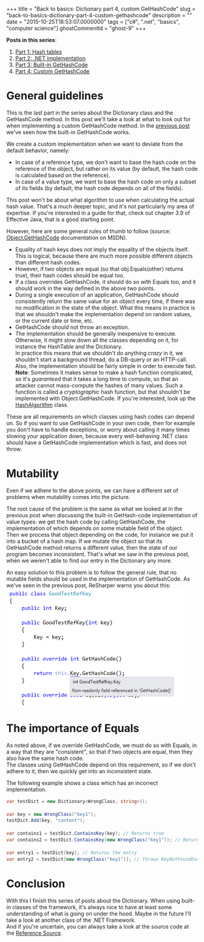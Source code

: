 +++
title = "Back to basics: Dictionary part 4, custom GetHashCode"
slug = "back-to-basics-dictionary-part-4-custom-gethashcode"
description = ""
date = "2015-10-25T18:53:07.0000000"
tags = ["c#", ".net", "basics", "computer science"]
ghostCommentId = "ghost-9"
+++

**Posts in this series**:

1. [Part 1: Hash tables](/back-to-basics-dictionary-part-1)
2. [Part 2: .NET implementation](/back-to-basics-dictionary-part-2-net-implementation)
3. [Part 3: Built-in GetHashCode](/back-to-basics-dictionary-part-3-built-in-gethashcode)
4. [Part 4: Custom GetHashCode](/back-to-basics-dictionary-part-4-custom-gethashcode)

# General guidelines

This is the last part in the series about the Dictionary class and the GetHashCode method. In this post we'll take a look at what to look out for when implementing a custom GetHashCode method. In the [previous post](/back-to-basics-dictionary-part-3-built-in-gethashcode/) we've seen how the built-in GetHashCode works.

We create a custom implementation when we want to deviate from the default behavior, namely:

 - In case of a reference type, we don't want to base the hash code on the reference of the object, but rather on its value (by default, the hash code is calculated based on the reference).
 - In case of a value type, we want to base the hash code on only a subset of its fields (by default, the hash code depends on all of the fields).

This post won't be about what algorithm to use when calculating the actual hash value. That's a much deeper topic, and it's not particularly my area of expertise. If you're interested in a guide for that, check out chapter 3.9 of Effective Java, that is a good starting point.

However, here are some general rules of thumb to follow (source: [Object.GetHashCode](https://msdn.microsoft.com/en-us/library/system.object.gethashcode(v=vs.110).aspx) documentation on MSDN).

 - Equality of hash keys does not imply the equality of the objects itself. This is logical, because there are much more possible different objects than different hash codes.
 - However, if two objects are equal (so that obj.Equals(other) returns true), their hash codes should be equal too.
 - If a class overrides GetHashCode, it should do so with Equals too, and it should work in the way defined in the above two points.
 - During a single execution of an application, GetHashCode should consistently return the same value for an object every time, if there was no modification in the state of the object. What this means in practice is that we shouldn't make the implementation depend on random values, or the current date or time, etc.
 - GetHashCode should not throw an exception.
 - The implementation should be generally inexpensive to execute. Otherwise, it might slow down all the classes depending on it, for instance the HashTable and the Dictionary.  
In practice this means that we shouldn't do anything *crazy* in it, we shouldn't start a background thread, do a DB-query or an HTTP-call. Also, the implementation should be fairly simple in order to execute fast.  
**Note**: Sometimes it makes sense to make a hash function complicated, so it's *guaranteed* that it takes a long time to compute, so that an attacker cannot mass-compute the hashes of many values. Such a function is called a *cryptographic* hash function, but that shouldn't be implemented with Object.GetHashCode. If you're interested, look up the [HashAlgorithm](https://msdn.microsoft.com/en-us/library/system.security.cryptography.hashalgorithm(v=vs.110).aspx) class.

These are all requirements on which classes using hash codes can depend on. So if you want to use GetHashCode in your own code, then for example you don't have to handle exceptions, or worry about calling it many times slowing your application down, because every well-behaving .NET class should have a GetHashCode implementation which is fast, and does not throw.

# Mutability

Even if we adhere to the above points, we can have a different set of problems when mutability comes into the picture.

The root cause of the problem is the same as what we looked at in the previous post when discussing the built-in GetHash-code implementation of value types: we get the hash code by calling GetHashCode, the implementation of which depends on some mutable field of the object.  
Then we process that object depending on the code, for instance we put it into a bucket of a hash map.
If we mutate the object so that its GetHashCode method returns a different value, then the state of our program becomes inconsistent. That's what we saw in the previous post, when we weren't able to find our entry in the Dictionary any more.

An easy solution to this problem is to follow the general rule, that no mutable fields should be used in the implementation of GetHashCode. As we've seen in the previous post, ReSharper warns you about this:
![Visual Studio warning us about using a mutable field in GetHashCode](/images/2015/08/vs-warning.png)

# The importance of Equals

As noted above, if we override GetHashCode, we must do so with Equals, in a way that they are "consistent", so that if two objects are equal, then they also have the same hash code.  
The classes using GetHashCode depend on this requirement, so if we don't adhere to it, then we quickly get into an inconsistent state.

The following example shows a class which has an incorrect implementation.

```csharp
var testDict = new Dictionary<WrongClass, string>();

var key = new WrongClass("key1");
testDict.Add(key, "content");

var contains1 = testDict.ContainsKey(key); // Returns true
var contains2 = testDict.ContainsKey(new WrongClass("key1")); // Returns false

var entry1 = testDict[key]; // Returns the entry
var entry2 = testDict[new WrongClass("key1")]; // Throws KeyNotFoundException
```

# Conclusion

With this I finish this series of posts about the Dictionary. When using built-in classes of the framework, it's always nice to have at least some understanding of what is going on under the hood. Maybe in the future I'll take a look at another class of the .NET Framework.  
And if you're uncertain, you can always take a look at the source code at the [Reference Source](http://referencesource.microsoft.com/).
